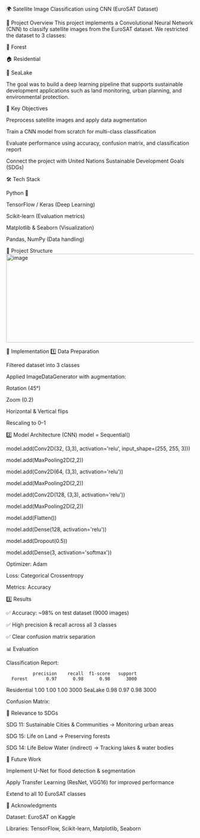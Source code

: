 🌍 Satellite Image Classification using CNN (EuroSAT Dataset)

📌 Project Overview
This project implements a Convolutional Neural Network (CNN) to classify satellite images from the EuroSAT dataset.
We restricted the dataset to 3 classes:

🌲 Forest

🏠 Residential

🌊 SeaLake

The goal was to build a deep learning pipeline that supports sustainable development applications such as land monitoring, urban planning, and environmental protection.

🎯 Key Objectives

Preprocess satellite images and apply data augmentation

Train a CNN model from scratch for multi-class classification

Evaluate performance using accuracy, confusion matrix, and classification report

Connect the project with United Nations Sustainable Development Goals (SDGs)

🛠️ Tech Stack

Python 🐍

TensorFlow / Keras (Deep Learning)

Scikit-learn (Evaluation metrics)

Matplotlib & Seaborn (Visualization)

Pandas, NumPy (Data handling)

📂 Project Structure
<img width="960" height="238" alt="image" src="https://github.com/user-attachments/assets/0343f9a0-8d0d-4586-bf33-ab9ebb9c26e1" />


🚀 Implementation
1️⃣ Data Preparation

Filtered dataset into 3 classes

Applied ImageDataGenerator with augmentation:

Rotation (45°)

Zoom (0.2)

Horizontal & Vertical flips

Rescaling to 0–1

2️⃣ Model Architecture (CNN)
model = Sequential()

model.add(Conv2D(32, (3,3), activation='relu', input_shape=(255, 255, 3)))

model.add(MaxPooling2D(2,2))

model.add(Conv2D(64, (3,3), activation='relu'))

model.add(MaxPooling2D(2,2))

model.add(Conv2D(128, (3,3), activation='relu'))

model.add(MaxPooling2D(2,2))

model.add(Flatten())

model.add(Dense(128, activation='relu'))

model.add(Dropout(0.5))

model.add(Dense(3, activation='softmax'))


Optimizer: Adam

Loss: Categorical Crossentropy

Metrics: Accuracy

3️⃣ Results

✅ Accuracy: ~98% on test dataset (9000 images)

✅ High precision & recall across all 3 classes

✅ Clear confusion matrix separation

📊 Evaluation

Classification Report:

              precision    recall  f1-score   support
      Forest       0.97      0.98      0.98      3000
 Residential       1.00      1.00      1.00      3000
     SeaLake       0.98      0.97      0.98      3000


Confusion Matrix:


🌱 Relevance to SDGs

SDG 11: Sustainable Cities & Communities → Monitoring urban areas

SDG 15: Life on Land → Preserving forests

SDG 14: Life Below Water (indirect) → Tracking lakes & water bodies

🔮 Future Work

Implement U-Net for flood detection & segmentation

Apply Transfer Learning (ResNet, VGG16) for improved performance

Extend to all 10 EuroSAT classes

🙌 Acknowledgments

Dataset: EuroSAT on Kaggle

Libraries: TensorFlow, Scikit-learn, Matplotlib, Seaborn
